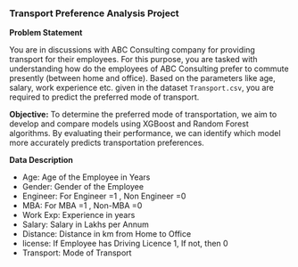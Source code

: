 ### **Transport Preference Analysis Project**

**Problem Statement**

You are in discussions with ABC Consulting company for providing transport for their employees. For this purpose, you are tasked with understanding how do the employees of ABC Consulting prefer to commute presently (between home and office). Based on the parameters like age, salary, work experience etc. given in the dataset `Transport.csv`, you are required to predict the preferred mode of transport.

**Objective:**
To determine the preferred mode of transportation, we aim to develop and compare models using XGBoost and Random Forest algorithms. By evaluating their performance, we can identify which model more accurately predicts transportation preferences.

**Data Description**
- Age: Age of the Employee in Years
- Gender: Gender of the Employee
- Engineer: For Engineer =1 , Non Engineer =0
- MBA: For MBA =1 , Non-MBA =0
- Work Exp: Experience in years
- Salary: Salary in Lakhs per Annum
- Distance: Distance in km from Home to Office
- license: If Employee has Driving Licence 1, If not, then 0
- Transport: Mode of Transport
